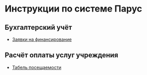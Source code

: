 # Инструкции по системе Парус

## Бухгалтерский учёт

* [Заявки на финансирование](docs/zayavki_na_finansirovanie.md)

## Расчёт оплаты услуг учреждения

* [Табель посещаемости](docs/tabel_poseschaemosti.md)
